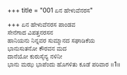+++
title = "001 ಏನ ಹೇಳುವೆನರಸ"

+++
ಏನ ಹೇಳುವೆನರಸ ಪಾಂಡವ  
ಸೇನೆಗಾದ ವಿಪತ್ತನರಸನ  
ಹಾನಿಯನು ನಿನ್ನವರ ಸುಮ್ಮಾನದ ಸಘಾಡಿಕೆಯ  
ಭಾನುಸುತನೋ ಕೌರವನ ಮದ  
ದಾನೆಯೋ ಕುರುಸೈನ್ಯ ನಳಿನೀ  
ಭಾನು ಮಝ ಭಾಪೆಂದು ಹೊಗಳಿತು ಕೂಡೆ ಪರಿವಾರ      ॥1॥
